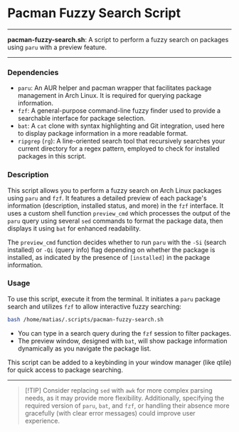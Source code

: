 # Pacman Fuzzy Search Script

---

**pacman-fuzzy-search.sh**: A script to perform a fuzzy search on packages using `paru` with a preview feature.

---

### Dependencies

- `paru`: An AUR helper and pacman wrapper that facilitates package management in Arch Linux. It is required for querying package information.
- `fzf`: A general-purpose command-line fuzzy finder used to provide a searchable interface for package selection.
- `bat`: A `cat` clone with syntax highlighting and Git integration, used here to display package information in a more readable format.
- `ripgrep` (`rg`): A line-oriented search tool that recursively searches your current directory for a regex pattern, employed to check for installed packages in this script.

### Description

This script allows you to perform a fuzzy search on Arch Linux packages using `paru` and `fzf`. It features a detailed preview of each package's information (description, installed status, and more) in the `fzf` interface. It uses a custom shell function `preview_cmd` which processes the output of the `paru` query using several `sed` commands to format the package data, then displays it using `bat` for enhanced readability.

The `preview_cmd` function decides whether to run `paru` with the `-Si` (search installed) or `-Qi` (query info) flag depending on whether the package is installed, as indicated by the presence of `[installed]` in the package information.

### Usage

To use this script, execute it from the terminal. It initiates a `paru` package search and utilizes `fzf` to allow interactive fuzzy searching:

```bash
bash /home/matias/.scripts/pacman-fuzzy-search.sh
```

- You can type in a search query during the `fzf` session to filter packages.
- The preview window, designed with `bat`, will show package information dynamically as you navigate the package list.

This script can be added to a keybinding in your window manager (like qtile) for quick access to package searching.

---

> [!TIP] Consider replacing `sed` with `awk` for more complex parsing needs, as it may provide more flexibility. Additionally, specifying the required version of `paru`, `bat`, and `fzf`, or handling their absence more gracefully (with clear error messages) could improve user experience.